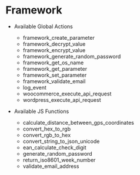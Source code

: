 # Framework



- Available Global Actions
  - framework_create_parameter
  - framework_decrypt_value
  - framework_encrypt_value
  - framework_generate_random_password
  - framework_get_os_name
  - framework_get_parameter
  - framework_set_parameter
  - framework_validate_email
  - log_event
  - woocommerce_execute_api_request
  - wordpress_execute_api_request



- Available JS Functions
  - calculate_distance_between_gps_coordinates
  - convert_hex_to_rgb
  - convert_rgb_to_hex
  - convert_string_to_json_unicode
  - ean_calculate_check_digit
  - generate_random_password
  - return_iso8601_week_number
  - validate_email_address
